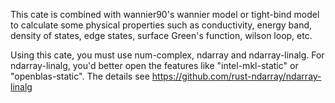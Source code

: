 This cate is combined with wannier90's wannier model or tight-bind model to calculate some physical properties such as conductivity, energy band, density of states, edge states, surface Green's function, wilson loop, etc.


Using this cate, you must use num-complex, ndarray and ndarray-linalg. For ndarray-linalg, you'd better open the features like "intel-mkl-static" or "openblas-static". The details see https://github.com/rust-ndarray/ndarray-linalg

